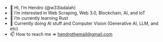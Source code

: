 - 👋 Hi, I’m Hendro (@w33ladalah)
- 👀 I’m interested in Web Scraping, Web 3.0, Blockchain, AI, and IoT
- 🌱 I’m currently learning Rust
- 💞️  Currently doing AI stuff and Computer Vision (Generative AI, LLM, and etc)
- 📫 How to reach me => hendrothemail@gmail.com

<!---
w33ladalah/w33ladalah is a ✨ special ✨ repository because its `README.md` (this file) appears on your GitHub profile.
You can click the Preview link to take a look at your changes.
--->
